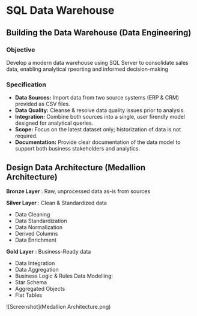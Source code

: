 # SQL Data Warehouse
## Building the Data Warehouse (Data Engineering)

### Objective
Develop a modern data warehouse using SQL Server to consolidate sales data, enabling analytical rpeorting and informed decision-making

### Specification
- **Data Sources:** Import data from two source systems (ERP & CRM) provided as CSV files.
- **Data Quality:** Cleanse & resolve data quality issues prior to analysis.
- **Integration:** Combine both sources into a single, user firendly model designed for analytical queries.
- **Scope:** Focus on the latest dataset only; historization of data is not required.
- **Documentation:** Provide clear documentation of the data model to support both business stakeholders and analytics.

## Design Data Architecture (Medallion Architecture)
**Bronze Layer** : 
Raw, unprocessed data as-is from sources

**Silver Layer** :
Clean & Standardized data 
  - Data Cleaning
  - Data Standardization
  - Data Normalization
  - Derived Columns
  - Data Enrichment

**Gold Layer** :
Business-Ready data
  - Data Integration
  - Data Aggregation
  - Business Logic & Rules
Data Modelling:
  - Star Schema
  - Aggregated Objects
  - Flat Tables

![Screenshot](Medallion Architecture.png)
